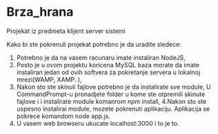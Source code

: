 # Brza_hrana
 Projekat iz predmeta klijent server sistemi

Kako bi ste pokrenuli projekat potrebno je da uradite sledece:
1. Potrebno je da na vasem racunaru imate instaliran NodeJS,
2. Posto je u ovom projektu koricena MySQL baza morate da imate instaliran jedan od ovih softvera za pokretanje servera u lokalnoj mrezi(WAMP, XAMP..),
3. Nakon sto ste skinuli fajlove potrebno je da instalirate sve module, 
  U CommandPrompt-u pronadjete folder u kome ste otpremili skinute fajlove i i instalirate module komanrom npm install,
4.Nakon sto ste uspesno instalirai module, mozete pokrenuti aplikaciju.
  Aplikacija se pokrece komandom node app.js.
5. U vasem web browseru ukucate localhost:3000 i to je to.
